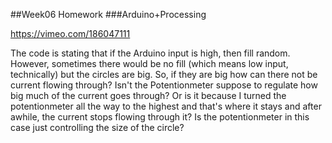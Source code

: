 ##Week06 Homework
###Arduino+Processing

https://vimeo.com/186047111


The code is stating that if the Arduino input is high, then fill random. However, sometimes there would be no fill (which means low input, technically) but the circles are big. So, if they are big how can there not be current flowing through? Isn't the Potentionmeter suppose to regulate how big much of the current goes through? Or is it because I turned the potentionmeter all the way to the highest and that's where it stays and after awhile, the current stops flowing through it? Is the potentionmeter in this case just controlling the size of the circle?